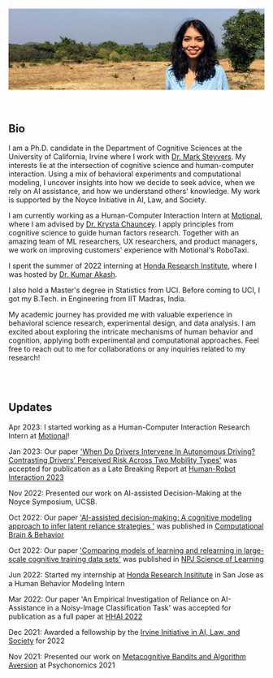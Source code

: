 <br>
<p><img src="image.jpg" /></p>

<br>

## Bio

I am a Ph.D. candidate in the Department of Cognitive Sciences at the University of California, Irvine where I work with [Dr. Mark Steyvers](https://steyvers.socsci.uci.edu/). My interests lie at the intersection of cognitive science and human-computer interaction. Using a mix of behavioral experiments and computational modeling, I uncover insights into how we decide to seek advice, when we rely on AI assistance, and how we understand others' knowledge. My work is supported by the Noyce Initiative in AI, Law, and Society.

I am currently working as a Human-Computer Interaction Intern at [Motional](https://motional.com/), where I am advised by [Dr. Krysta Chauncey](https://www.linkedin.com/in/krysta-chauncey). I apply principles from cognitive science to guide human factors research. Together with an amazing team of ML researchers, UX researchers, and product managers, we work on improving customers' experience with Motional's RoboTaxi. 

I spent the summer of 2022 interning at [Honda Research Institute](https://usa.honda-ri.com/), where I was hosted by [Dr. Kumar Akash](https://scholar.google.com/citations?user=03uSPzAAAAAJ&hl=en). 

I also hold a Master's degree in Statistics from UCI. Before coming to UCI, I got my B.Tech. in Engineering from IIT Madras, India. 

My academic journey has provided me with valuable experience in behavioral science research, experimental design, and data analysis. I am excited about exploring the intricate mechanisms of human behavior and cognition, applying both experimental and computational approaches. Feel free to reach out to me for collaborations or any inquiries related to my research!


<br>
<br>


## Updates

Apr 2023: I started working as a Human-Computer Interaction Research Intern at [Motional](https://motional.com/)!

Jan 2023: Our paper ['When Do Drivers Intervene In Autonomous Driving?
Contrasting Drivers’ Perceived Risk Across Two Mobility Types'](https://drive.google.com/file/d/1Tku00MktmojHYEB_8_3UdTdGRnxFU36g/view?usp=share_link) was accepted for publication as a Late Breaking Report at [Human-Robot Interaction 2023](https://humanrobotinteraction.org/2023/)

Nov 2022: Presented our work on AI-assisted Decision-Making at the Noyce Symposium, UCSB. 

Oct 2022: Our paper ['AI-assisted decision-making: A cognitive modeling approach to infer latent reliance strategies
'](https://link.springer.com/article/10.1007/s42113-022-00157-y) was published in [Computational Brain & Behavior](https://www.springer.com/journal/42113)

Oct 2022: Our paper ['Comparing models of learning and relearning in large-scale cognitive training data sets'](https://www.nature.com/articles/s41539-022-00142-x) was published in [NPJ Science of Learning](https://www.nature.com/npjscilearn/)

Jun 2022: Started my internship at [Honda Research Insititute](https://usa.honda-ri.com/) in San Jose as a Human Behavior Modeling Intern

Mar 2022: Our paper 'An Empirical Investigation of Reliance on AI-Assistance in a Noisy-Image Classification Task' was accepted for publication as a full paper at [HHAI 2022](https://www.hhai-conference.org/)

Dec 2021:  Awarded a fellowship by the [Irvine Initiative in AI, Law, and Society](https://ucinoyce.org/) for 2022

Nov 2021:  Presented our work on [Metacognitive Bandits and Algorithm Aversion](https://escholarship.org/content/qt7xc470dt/qt7xc470dt.pdf) at Psychonomics 2021

<br>
<br>
